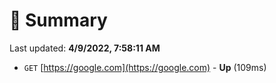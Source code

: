 # 📖 Summary
Last updated: **4/9/2022, 7:58:11 AM**

- `GET` [https://google.com](https://google.com) - **Up** (109ms)
